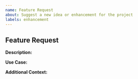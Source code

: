 ```yaml
---
name: Feature Request
about: Suggest a new idea or enhancement for the project
labels: enhancement
---
```


## Feature Request

**Description:** 

**Use Case:**

**Additional Context:**
